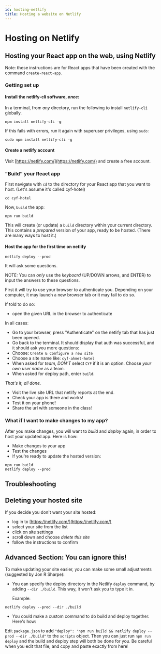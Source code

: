 ```yaml
---
id: hosting-netlify
title: Hosting a website on Netlify
---
```


# Hosting on Netlify

## Hosting your React app on the web, using Netlify

Note: these instructions are for React apps that have been created with the command `create-react-app`.

### Getting set up

#### Install the netlify-cli software, _once_:

In a terminal, from _any_ directory, run the following to install `netlify-cli` globally.

```text
npm install netlify-cli -g
```

If this fails with errors, run it again with superuser privileges, using `sudo`:

```text
sudo npm install netlify-cli -g
```

#### Create a netlify account

Visit [https://netlify.com/](https://netlify.com/) and create a free account.

### "Build" your React app

First navigate with `cd` to the directory for your React app that you want to host. \(Let's assume it's called cyf-hotel\)

```text
cd cyf-hotel
```

Now, `build` the app:

```text
npm run build
```

This will create \(or update\) a `build` directory within your current directory. This contains a _prepared_ version of your app, ready to be hosted. \(There are many ways to host it.\)

#### Host the app for the first time on netlify

```text
netlify deploy --prod
```

It will ask some questions.

NOTE: You can _only_ use the _keyboard_ \(UP/DOWN arrows, and ENTER\) to input the answers to these questions.

First it will try to use your browser to authenticate you. Depending on your computer, it may launch a new browser tab or it may fail to do so.

If told to do so:

* open the given URL in the browser to authenticate

In all cases:

* Go to your browser, press "Authenticate" on the netlify tab that has just been opened.
* Go back to the terminal. It should display that auth was successful, and it should ask you more questions:
* Choose: `Create & Configure a new site`
* Choose a site name like: `cyf-ahmet-hotel`
* When asked for _team_, _DON'T_ select `CYF` if it is an option. Choose _your own user name_ as a team.
* When asked for deploy path, enter `build`.

_That's it, all done._

* Visit the live site URL that netlify reports at the end.
* Check your app is there and works!
* Test it on your phone!
* Share the url with someone in the class!

### What if I want to make changes to my app?

After you make changes, you will want to _build_ and _deploy_ again, in order to host your updated app. Here is how:

* Make changes to your app
* Test the changes
* If you're ready to update the hosted version:

```text
npm run build
netlify deploy --prod
```

## Troubleshooting

## Deleting your hosted site

If you decide you don't want your site hosted:

* log in to [https://netlify.com/](https://netlify.com/)
* select your site from the list
* click on site settings
* scroll down and choose _delete this site_
* follow the instructions to confirm

## Advanced Section: You can ignore this!

To make updating your site easier, you can make some small adjustments \(suggested by Jon R Sharpe\):

* You can specify the deploy directory in the Netlify `deploy` command, by adding `--dir ./build`. This way, it won't ask you to type it in.

  Example:

`netlify deploy --prod --dir ./build`

* You could make a custom command to do build and deploy together. Here's how:

Edit `package.json` to add `"deploy": "npm run build && netlify deploy --prod --dir ./build"` to the `scripts` object. Then you can just run `npm run deploy` and the build and deploy step will both be done for you. Be careful when you edit that file, and copy and paste exactly from here!

